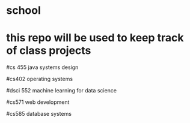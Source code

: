 # school
# this repo will be used to keep track of class projects

#cs 455 java systems design 

#cs402 operating systems

#dsci 552 machine learning for data science

#cs571 web development

#cs585 database systems

